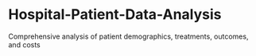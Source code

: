 # Hospital-Patient-Data-Analysis
Comprehensive analysis of patient demographics, treatments, outcomes, and costs
